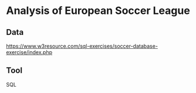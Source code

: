 # Analysis of European Soccer League

## Data

https://www.w3resource.com/sql-exercises/soccer-database-exercise/index.php

## Tool
SQL

